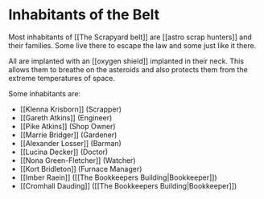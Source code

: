 # Inhabitants of the Belt

Most inhabitants of [[The Scrapyard belt]] are [[astro scrap hunters]] and their families. Some live there to escape the law and some just like it there.

All are implanted with an [[oxygen shield]] implanted in their neck. This allows them to breathe on the asteroids and also protects them from the extreme temperatures of space.

Some inhabitants are:

- [[Klenna Krisborn]] (Scrapper)
- [[Gareth Atkins]] (Engineer)
- [[Pike Atkins]] (Shop Owner)
- [[Marrie Bridger]] (Gardener)
- [[Alexander Losser]] (Barman)
- [[Lucina Decker]] (Doctor)
- [[Nona Green-Fletcher]] (Watcher)
- [[Kort Bridleton]] (Furnace Manager)
- [[Imber Raein]] ([[The Bookkeepers Building|Bookkeeper]])
- [[Cromhall Dauding]] ([[The Bookkeepers Building|Bookkeeper]])
